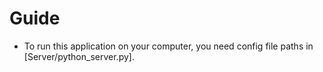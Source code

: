 # Guide 
- To run this application on your computer, you need config file paths in [Server/python_server.py]. 
